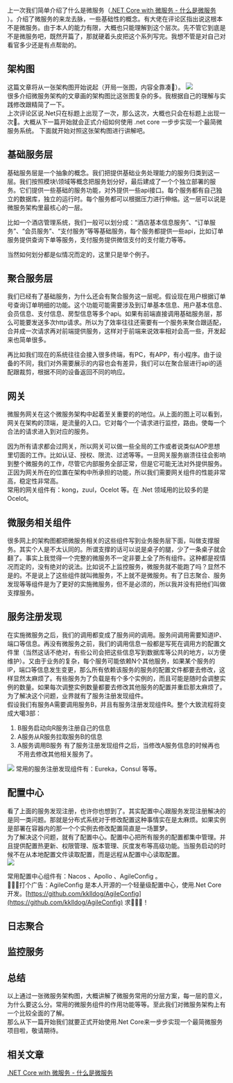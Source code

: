上一次我们简单介绍了什么是微服务（[.NET Core with 微服务 - 什么是微服务](https://www.cnblogs.com/kklldog/p/netcore-with-microservices-01.html)
）。介绍了微服务的来龙去脉，一些基础性的概念。有大佬在评论区指出说这根本不是微服务。由于本人的能力有限，大概也只能理解到这个层次。先不管它到底是不是微服务吧，既然开篇了，那就硬着头皮把这个系列写完。我想不管是对自己对看官多少还是有点帮助的。   
## 架构图
这篇文章将从一张架构图开始说起（开局一张图，内容全靠凑🤣）。
![](https://ftp.bmp.ovh/imgs/2021/05/e901f1021b012e53.png)   
很多介绍微服务架构的文章画的架构图比这张图复杂的多。我根据自己的理解与实践修改跟精简了一下。   
上次评论区说.Net只在标题上出现了一次，那么这次，大概也只会在标题上出现一次🤣。大概从下一篇开始就会正式介绍如何使用 .net core 一步步实现一个最简微服务系统。
下面就开始对照这张架构图进行讲解吧。
## 基础服务层
基础服务层是一个抽象的概念。我们把提供基础业务处理能力的服务归类到这一层。我们按照模块\领域等概念把服务划分好，最后建成了一个个独立部署的服务。它们提供一些基础的服务功能，对外提供一些api接口。每个服务都有自己独立的数据库，独立的运行时。每个服务都可以根据压力进行伸缩。这一层可以说是微服务架构里最核心的一层。
   
比如一个酒店管理系统，我们一般可以划分成：“酒店基本信息服务”、“订单服务”、“会员服务”、“支付服务”等等基础服务，每个服务都提供一些api，比如订单服务提供查询下单等服务，支付服务提供微信支付的支付能力等等。
   
当然如何划分都是似情况而定的，这里只是举个例子。
## 聚合服务层
我们已经有了基础服务，为什么还会有聚合服务这一层呢。假设现在用户根据订单号查询订单明细的功能。这个功能可能需要涉及到订单基本信息、用户基本信息、会员信息、支付信息、房型信息等多个api。如果有前端直接调用基础服务层，那么可能要发送多次http请求。所以为了效率往往还需要有一个服务来聚合跟适配，合并成一次请求再对前端提供服务，这样对于前端来说效率相对会高一些，开发起来也简单很多。
   
再比如我们现在的系统往往会接入很多终端，有PC，有APP，有小程序。由于设备的不同，我们对外需要展示的内容也会有差异，我们可以在聚合层进行api的适配跟裁剪，根据不同的设备返回不同的响应。
## 网关
微服务网关在这个微服务架构中起着至关重要的的地位。从上面的图上可以看到，网关在架构的顶端，是流量的入口。它对每个一个请求进行监控，路由。使每一个合法的请求进入到对应的服务。
   
因为所有请求都会过网关，所以网关可以做一些全局的工作或者说类似AOP思想里切面的工作。比如认证、授权、限流、过滤等等。一旦网关服务崩溃往往会影响到整个微服务的工作，尽管它内部服务全部正常，但是它可能无法对外提供服务。   
正因为网关所在的位置在架构中所承担的功能，所以我们需要网关组件的性能非常高，稳定性非常高。   
常用的网关组件有：kong，zuul，Ocelot 等。在 .Net 领域用的比较多的是Ocelot。
## 微服务相关组件
很多网上的架构图都把微服务相关的这些组件写到业务服务层下面，叫做支撑服务。其实个人是不太认同的。所谓支撑的话可以说是桌子的腿，少了一条桌子就会翻了。事实上我觉得一个完整的微服务不一定非要上全了所有组件。这种都是视情况而定的，没有绝对的说法。比如说不上监控服务，微服务就不能跑了吗？显然不是的。不是说上了这些组件就叫微服务，不上就不是微服务。有了日志聚合、服务发现等等组件是为了更好的实施微服务，但不是必须的，所以我并没有把他们叫做支撑服务。
## 服务注册发现
在实施微服务之后，我们的调用都变成了服务间的调用。服务间调用需要知道IP、端口等信息。再没有微服务之前，我们的调用信息一般都是写死在调用方的配置文件里（当然这话不绝对，有些公司会把这些信息写到数据库等公共的地方，以方便维护）。又由于业务的复杂，每个服务可能依赖N个其他服务，如果某个服务的IP，端口等信息发生变更，那么所有依赖该服务的服务的配置文件都要去修改，这样显然太麻烦了。有些服务为了负载是有个多个实例的，而且可能是随时会调整实例的数量。如果每次调整实例数量都要去修改其他服务的配置并重启那太麻烦了。   
为了解决这个问题，业界就有了服务注册发现组件。   
假设我们有服务A需要调用服务B，并且有服务注册发现组件R。整个大致流程将变成大噶3部：
1. B服务启动向R服务注册自己的信息
2. A服务从R服务拉取服务B的信息
3. A服务调用B服务
有了服务注册发现组件之后，当修改A服务信息的时候再也不用去修改其他相关服务了。   

![](https://ftp.bmp.ovh/imgs/2021/05/18745b41698fdb4e.png)
常用的服务注册发现组件有：Eureka，Consul 等等。   

## 配置中心
看了上面的服务发现注册，也许你也想到了。其实配置中心跟服务发现注册解决的是同一类问题。那就是分布式系统对于修改配置这种事情实在是太麻烦。如果实例是部署在容器内的那一个个实例去修改配置简直是一场噩梦。   
为了解决这个问题，就有了配置中心。配置中心把所有服务的配置都集中管理。并且提供配置热更新、权限管理、版本管理、灰度发布等高级功能。当服务启动的时候不在从本地配置文件读取配置，而是远程从配置中心读取配置。   
![](https://ftp.bmp.ovh/imgs/2021/05/95fc561af373b216.png)
   
常用配置中心组件有：Nacos 、Apollo 、AgileConfig 。   
🌟🌟🌟打个广告：AgileConfig 是本人开源的一个轻量级配置中心，使用.Net Core 开发。[https://github.com/kklldog/AgileConfig](https://github.com/kklldog/AgileConfig) 求🌟🌟🌟！
## 日志聚合

## 监控服务

## 总结
以上通过一张微服务架构图，大概讲解了微服务常用的分层方案，每一层的意义，为什么要这么分。常用的微服务组件的作用功能等等。至此我们对微服务架构上有一个比较全面的了解。   
那么从下一篇开始我们就要正式开始使用.Net Core来一步步实现一个最简微服务项目啦，敬请期待。

## 相关文章
[.NET Core with 微服务 - 什么是微服务](https://www.cnblogs.com/kklldog/p/netcore-with-microservices-01.html)
